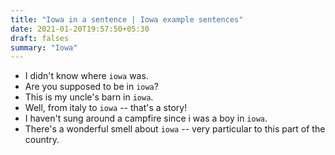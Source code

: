 ```yaml
---
title: "Iowa in a sentence | Iowa example sentences"
date: 2021-01-20T19:57:50+05:30
draft: falses
summary: "Iowa"
---
```

- I didn't know where `iowa` was.
- Are you supposed to be in `iowa`?
- This is my uncle's barn in `iowa`.
- Well, from italy to `iowa` -- that's a story!
- I haven't sung around a campfire since i was a boy in `iowa`.
- There's a wonderful smell about `iowa` -- very particular to this part of the country.
                 
